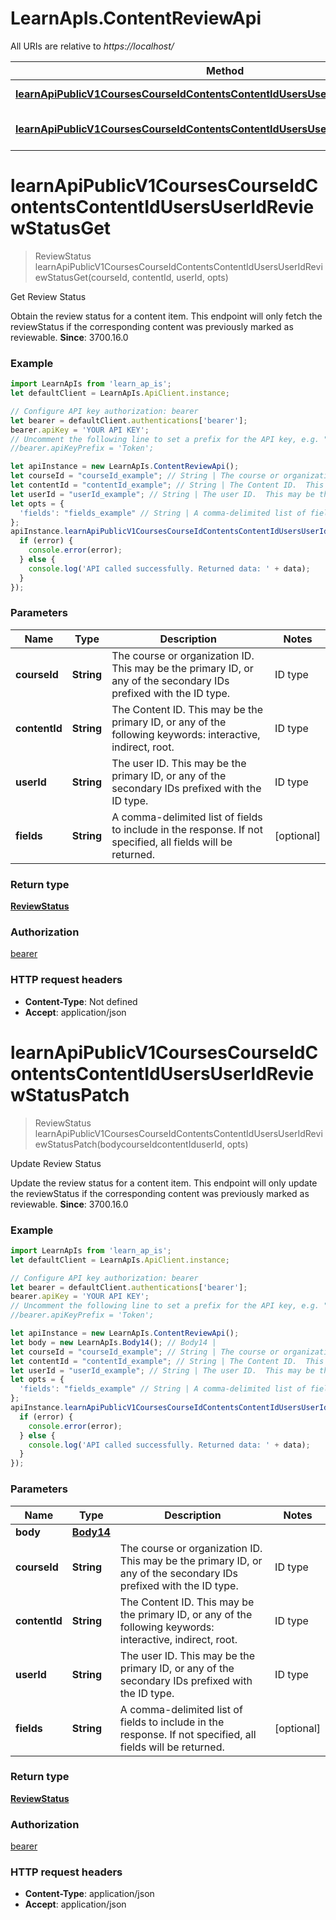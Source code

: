 # LearnApIs.ContentReviewApi

All URIs are relative to *https://localhost/*

Method | HTTP request | Description
------------- | ------------- | -------------
[**learnApiPublicV1CoursesCourseIdContentsContentIdUsersUserIdReviewStatusGet**](ContentReviewApi.md#learnApiPublicV1CoursesCourseIdContentsContentIdUsersUserIdReviewStatusGet) | **GET** /learn/api/public/v1/courses/{courseId}/contents/{contentId}/users/{userId}/reviewStatus | Get Review Status
[**learnApiPublicV1CoursesCourseIdContentsContentIdUsersUserIdReviewStatusPatch**](ContentReviewApi.md#learnApiPublicV1CoursesCourseIdContentsContentIdUsersUserIdReviewStatusPatch) | **PATCH** /learn/api/public/v1/courses/{courseId}/contents/{contentId}/users/{userId}/reviewStatus | Update Review Status

<a name="learnApiPublicV1CoursesCourseIdContentsContentIdUsersUserIdReviewStatusGet"></a>
# **learnApiPublicV1CoursesCourseIdContentsContentIdUsersUserIdReviewStatusGet**
> ReviewStatus learnApiPublicV1CoursesCourseIdContentsContentIdUsersUserIdReviewStatusGet(courseId, contentId, userId, opts)

Get Review Status

Obtain the review status for a content item. This endpoint will only fetch the reviewStatus if the corresponding content was previously marked as reviewable.  **Since**: 3700.16.0

### Example
```javascript
import LearnApIs from 'learn_ap_is';
let defaultClient = LearnApIs.ApiClient.instance;

// Configure API key authorization: bearer
let bearer = defaultClient.authentications['bearer'];
bearer.apiKey = 'YOUR API KEY';
// Uncomment the following line to set a prefix for the API key, e.g. "Token" (defaults to null)
//bearer.apiKeyPrefix = 'Token';

let apiInstance = new LearnApIs.ContentReviewApi();
let courseId = "courseId_example"; // String | The course or organization ID.  This may be the primary ID, or any of the secondary IDs prefixed with the ID type.    | ID type    | Example                               |  |------------|---------------------------------------|  | primary    | _123_1                                |  | externalId | externalId:math101                    |  | courseId   | courseId:math101                      |  | uuid       | uuid:915c7567d76d444abf1eed56aad3beb5 |  
let contentId = "contentId_example"; // String | The Content ID.  This may be the primary ID, or any of the following keywords: interactive, indirect, root.    | ID type    | Example                               |  |------------|---------------------------------------|  | primary    | _123_1                                |  | keyword    | root                                  |  
let userId = "userId_example"; // String | The user ID.  This may be the primary ID, or any of the secondary IDs prefixed with the ID type.    | ID type    | Example                               |  |------------|---------------------------------------|  | primary    | _123_1                                |  | externalId | externalId:jsmith                     |  | userName   | userName:jsmith                       |  | uuid       | uuid:915c7567d76d444abf1eed56aad3beb5 |  
let opts = { 
  'fields': "fields_example" // String | A comma-delimited list of fields to include in the response. If not specified, all fields will be returned.
};
apiInstance.learnApiPublicV1CoursesCourseIdContentsContentIdUsersUserIdReviewStatusGet(courseId, contentId, userId, opts, (error, data, response) => {
  if (error) {
    console.error(error);
  } else {
    console.log('API called successfully. Returned data: ' + data);
  }
});
```

### Parameters

Name | Type | Description  | Notes
------------- | ------------- | ------------- | -------------
 **courseId** | **String**| The course or organization ID.  This may be the primary ID, or any of the secondary IDs prefixed with the ID type.    | ID type    | Example                               |  |------------|---------------------------------------|  | primary    | _123_1                                |  | externalId | externalId:math101                    |  | courseId   | courseId:math101                      |  | uuid       | uuid:915c7567d76d444abf1eed56aad3beb5 |   | 
 **contentId** | **String**| The Content ID.  This may be the primary ID, or any of the following keywords: interactive, indirect, root.    | ID type    | Example                               |  |------------|---------------------------------------|  | primary    | _123_1                                |  | keyword    | root                                  |   | 
 **userId** | **String**| The user ID.  This may be the primary ID, or any of the secondary IDs prefixed with the ID type.    | ID type    | Example                               |  |------------|---------------------------------------|  | primary    | _123_1                                |  | externalId | externalId:jsmith                     |  | userName   | userName:jsmith                       |  | uuid       | uuid:915c7567d76d444abf1eed56aad3beb5 |   | 
 **fields** | **String**| A comma-delimited list of fields to include in the response. If not specified, all fields will be returned. | [optional] 

### Return type

[**ReviewStatus**](ReviewStatus.md)

### Authorization

[bearer](../README.md#bearer)

### HTTP request headers

 - **Content-Type**: Not defined
 - **Accept**: application/json

<a name="learnApiPublicV1CoursesCourseIdContentsContentIdUsersUserIdReviewStatusPatch"></a>
# **learnApiPublicV1CoursesCourseIdContentsContentIdUsersUserIdReviewStatusPatch**
> ReviewStatus learnApiPublicV1CoursesCourseIdContentsContentIdUsersUserIdReviewStatusPatch(bodycourseIdcontentIduserId, opts)

Update Review Status

Update the review status for a content item. This endpoint will only update the reviewStatus if the corresponding content was previously marked as reviewable.  **Since**: 3700.16.0

### Example
```javascript
import LearnApIs from 'learn_ap_is';
let defaultClient = LearnApIs.ApiClient.instance;

// Configure API key authorization: bearer
let bearer = defaultClient.authentications['bearer'];
bearer.apiKey = 'YOUR API KEY';
// Uncomment the following line to set a prefix for the API key, e.g. "Token" (defaults to null)
//bearer.apiKeyPrefix = 'Token';

let apiInstance = new LearnApIs.ContentReviewApi();
let body = new LearnApIs.Body14(); // Body14 | 
let courseId = "courseId_example"; // String | The course or organization ID.  This may be the primary ID, or any of the secondary IDs prefixed with the ID type.    | ID type    | Example                               |  |------------|---------------------------------------|  | primary    | _123_1                                |  | externalId | externalId:math101                    |  | courseId   | courseId:math101                      |  | uuid       | uuid:915c7567d76d444abf1eed56aad3beb5 |  
let contentId = "contentId_example"; // String | The Content ID.  This may be the primary ID, or any of the following keywords: interactive, indirect, root.    | ID type    | Example                               |  |------------|---------------------------------------|  | primary    | _123_1                                |  | keyword    | root                                  |  
let userId = "userId_example"; // String | The user ID.  This may be the primary ID, or any of the secondary IDs prefixed with the ID type.    | ID type    | Example                               |  |------------|---------------------------------------|  | primary    | _123_1                                |  | externalId | externalId:jsmith                     |  | userName   | userName:jsmith                       |  | uuid       | uuid:915c7567d76d444abf1eed56aad3beb5 |  
let opts = { 
  'fields': "fields_example" // String | A comma-delimited list of fields to include in the response. If not specified, all fields will be returned.
};
apiInstance.learnApiPublicV1CoursesCourseIdContentsContentIdUsersUserIdReviewStatusPatch(bodycourseIdcontentIduserId, opts, (error, data, response) => {
  if (error) {
    console.error(error);
  } else {
    console.log('API called successfully. Returned data: ' + data);
  }
});
```

### Parameters

Name | Type | Description  | Notes
------------- | ------------- | ------------- | -------------
 **body** | [**Body14**](Body14.md)|  | 
 **courseId** | **String**| The course or organization ID.  This may be the primary ID, or any of the secondary IDs prefixed with the ID type.    | ID type    | Example                               |  |------------|---------------------------------------|  | primary    | _123_1                                |  | externalId | externalId:math101                    |  | courseId   | courseId:math101                      |  | uuid       | uuid:915c7567d76d444abf1eed56aad3beb5 |   | 
 **contentId** | **String**| The Content ID.  This may be the primary ID, or any of the following keywords: interactive, indirect, root.    | ID type    | Example                               |  |------------|---------------------------------------|  | primary    | _123_1                                |  | keyword    | root                                  |   | 
 **userId** | **String**| The user ID.  This may be the primary ID, or any of the secondary IDs prefixed with the ID type.    | ID type    | Example                               |  |------------|---------------------------------------|  | primary    | _123_1                                |  | externalId | externalId:jsmith                     |  | userName   | userName:jsmith                       |  | uuid       | uuid:915c7567d76d444abf1eed56aad3beb5 |   | 
 **fields** | **String**| A comma-delimited list of fields to include in the response. If not specified, all fields will be returned. | [optional] 

### Return type

[**ReviewStatus**](ReviewStatus.md)

### Authorization

[bearer](../README.md#bearer)

### HTTP request headers

 - **Content-Type**: application/json
 - **Accept**: application/json

